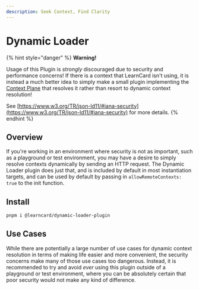```yaml
---
description: Seek Context, Find Clarity
---
```


# Dynamic Loader

{% hint style="danger" %}
**Warning!**

Usage of this Plugin is _strongly_ discouraged due to security and performance concerns! If there is a context that LearnCard isn't using, it is instead a much better idea to simply make a small plugin implementing the [Context Plane](../../core-concepts/architecture-and-principles/control-planes.md#context-control-plane) that resolves it rather than resort to dynamic context resolution!

See [https://www.w3.org/TR/json-ld11/#iana-security](https://www.w3.org/TR/json-ld11/#iana-security) for more details.
{% endhint %}

## Overview

If you're working in an environment where security is not as important, such as a playground or test environment, you may have a desire to simply resolve contexts dynamically by sending an HTTP request. The Dynamic Loader plugin does just that, and is included by default in most instantiation targets, and can be used by default by passing in `allowRemoteContexts: true` to the init function.

## Install

```bash
pnpm i @learncard/dynamic-loader-plugin
```

## Use Cases

While there are potentially a large number of use cases for dynamic context resolution in terms of making life easier and more convenient, the security concerns make many of those use cases too dangerous. Instead, it is recommended to try and avoid _ever_ using this plugin outside of a playground or test environment, where you can be absolutely certain that poor security would not make any kind of difference.
